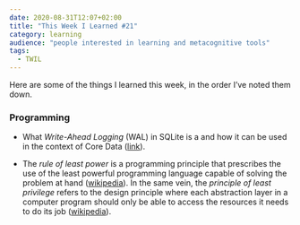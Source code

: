 ```yaml
---
date: 2020-08-31T12:07+02:00
title: "This Week I Learned #21"
category: learning
audience: "people interested in learning and metacognitive tools"
tags:
  - TWIL
---
```


Here are some of the things I learned this week, in the order I’ve noted them down.

### Programming

* What _Write-Ahead Logging_ (WAL) in SQLite is a and how it can be used in the context of Core Data ([link](https://www.avanderlee.com/swift/write-ahead-logging-wal/)).

* The _rule of least power_ is a programming principle that prescribes the use of the least powerful programming language capable of solving the problem at hand ([wikipedia](https://en.wikipedia.org/wiki/Rule_of_least_power)). In the same vein, the _principle of least privilege_ refers to the design principle where each abstraction layer in a computer program should only be able to access the resources it needs to do its job ([wikipedia](https://en.wikipedia.org/wiki/Principle_of_least_privilege)).
